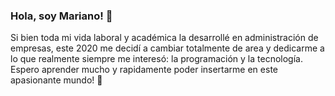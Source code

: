 ### Hola, soy Mariano! 👋
Si bien toda mi vida laboral y académica la desarrollé en administración de empresas, este 2020 me decidí a cambiar totalmente de area y dedicarme a lo que realmente siempre me interesó: la programación y la tecnología. Espero aprender mucho y rapidamente poder insertarme en este apasionante mundo! :metal:

<!--
**suarezmariano/suarezmariano** is a ✨ _special_ ✨ repository because its `README.md` (this file) appears on your GitHub profile.
-->
